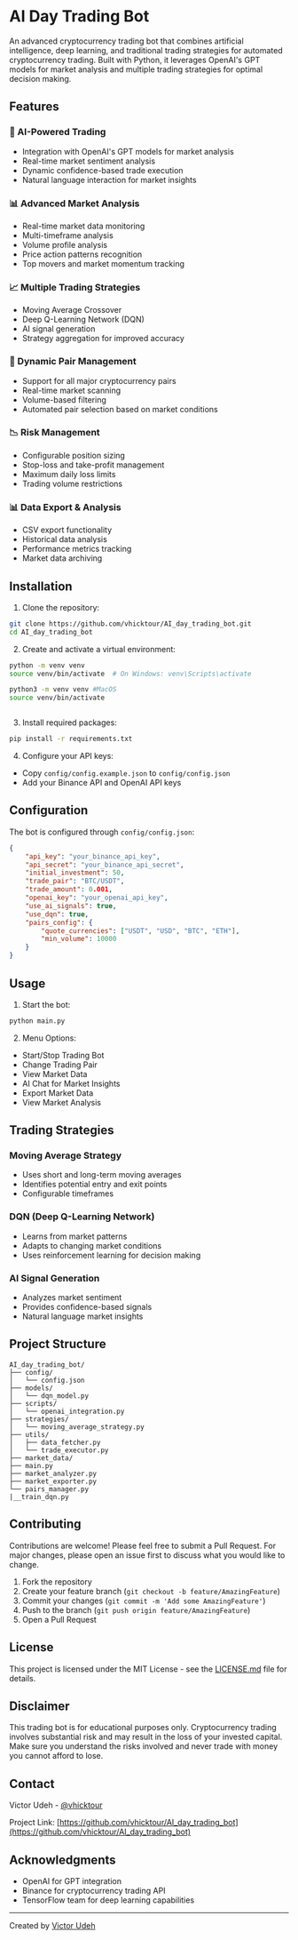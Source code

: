 # AI Day Trading Bot

An advanced cryptocurrency trading bot that combines artificial intelligence, deep learning, and traditional trading strategies for automated cryptocurrency trading. Built with Python, it leverages OpenAI's GPT models for market analysis and multiple trading strategies for optimal decision making.

## Features

### 🤖 AI-Powered Trading
- Integration with OpenAI's GPT models for market analysis
- Real-time market sentiment analysis
- Dynamic confidence-based trade execution
- Natural language interaction for market insights

### 📊 Advanced Market Analysis
- Real-time market data monitoring
- Multi-timeframe analysis
- Volume profile analysis
- Price action patterns recognition
- Top movers and market momentum tracking

### 📈 Multiple Trading Strategies
- Moving Average Crossover
- Deep Q-Learning Network (DQN)
- AI signal generation
- Strategy aggregation for improved accuracy

### 🔄 Dynamic Pair Management
- Support for all major cryptocurrency pairs
- Real-time market scanning
- Volume-based filtering
- Automated pair selection based on market conditions

### 📉 Risk Management
- Configurable position sizing
- Stop-loss and take-profit management
- Maximum daily loss limits
- Trading volume restrictions

### 📊 Data Export & Analysis
- CSV export functionality
- Historical data analysis
- Performance metrics tracking
- Market data archiving

## Installation

1. Clone the repository:
```bash
git clone https://github.com/vhicktour/AI_day_trading_bot.git
cd AI_day_trading_bot
```

2. Create and activate a virtual environment:
```bash
python -m venv venv
source venv/bin/activate  # On Windows: venv\Scripts\activate

python3 -m venv venv #MacOS
source venv/bin/activate



```

3. Install required packages:
```bash
pip install -r requirements.txt
```

4. Configure your API keys:
- Copy `config/config.example.json` to `config/config.json`
- Add your Binance API and OpenAI API keys

## Configuration

The bot is configured through `config/config.json`:

```json
{
    "api_key": "your_binance_api_key",
    "api_secret": "your_binance_api_secret",
    "initial_investment": 50,
    "trade_pair": "BTC/USDT",
    "trade_amount": 0.001,
    "openai_key": "your_openai_api_key",
    "use_ai_signals": true,
    "use_dqn": true,
    "pairs_config": {
        "quote_currencies": ["USDT", "USD", "BTC", "ETH"],
        "min_volume": 10000
    }
}
```

## Usage

1. Start the bot:
```bash
python main.py
```

2. Menu Options:
- Start/Stop Trading Bot
- Change Trading Pair
- View Market Data
- AI Chat for Market Insights
- Export Market Data
- View Market Analysis

## Trading Strategies

### Moving Average Strategy
- Uses short and long-term moving averages
- Identifies potential entry and exit points
- Configurable timeframes

### DQN (Deep Q-Learning Network)
- Learns from market patterns
- Adapts to changing market conditions
- Uses reinforcement learning for decision making

### AI Signal Generation
- Analyzes market sentiment
- Provides confidence-based signals
- Natural language market insights

## Project Structure

```
AI_day_trading_bot/
├── config/
│   └── config.json
├── models/
│   └── dqn_model.py
├── scripts/
│   └── openai_integration.py
├── strategies/
│   └── moving_average_strategy.py
├── utils/
│   ├── data_fetcher.py
│   └── trade_executor.py
├── market_data/
├── main.py
├── market_analyzer.py
├── market_exporter.py
└── pairs_manager.py
|__train_dqn.py
```

## Contributing

Contributions are welcome! Please feel free to submit a Pull Request. For major changes, please open an issue first to discuss what you would like to change.

1. Fork the repository
2. Create your feature branch (`git checkout -b feature/AmazingFeature`)
3. Commit your changes (`git commit -m 'Add some AmazingFeature'`)
4. Push to the branch (`git push origin feature/AmazingFeature`)
5. Open a Pull Request

## License

This project is licensed under the MIT License - see the [LICENSE.md](LICENSE.md) file for details.

## Disclaimer

This trading bot is for educational purposes only. Cryptocurrency trading involves substantial risk and may result in the loss of your invested capital. Make sure you understand the risks involved and never trade with money you cannot afford to lose.

## Contact

Victor Udeh - [@vhicktour](https://twitter.com/vhicktour)

Project Link: [https://github.com/vhicktour/AI_day_trading_bot](https://github.com/vhicktour/AI_day_trading_bot)

## Acknowledgments

- OpenAI for GPT integration
- Binance for cryptocurrency trading API
- TensorFlow team for deep learning capabilities

---
Created by [Victor Udeh](https://github.com/vhicktour)
